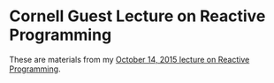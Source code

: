 # Cornell Guest Lecture on Reactive Programming

These are materials from my [October 14, 2015 lecture on Reactive Programming](https://github.com/Cornell-CS5356-Fall2015/cs5356/blob/master/course/08-mobile/lecture.md#guest-lecturer).
